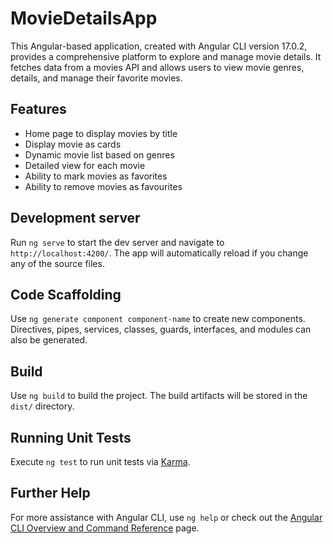 # MovieDetailsApp

This Angular-based application, created with Angular CLI version 17.0.2, provides a comprehensive platform to explore and manage movie details. It fetches data from a movies API and allows users to view movie genres, details, and manage their favorite movies.

## Features
- Home page to display movies by title
- Display movie as cards
- Dynamic movie list based on genres
- Detailed view for each movie
- Ability to mark movies as favorites
- Ability to remove movies as favourites

## Development server
Run `ng serve` to start the dev server and navigate to `http://localhost:4200/`. The app will automatically reload if you change any of the source files.

## Code Scaffolding
Use `ng generate component component-name` to create new components. Directives, pipes, services, classes, guards, interfaces, and modules can also be generated.

## Build
Use `ng build` to build the project. The build artifacts will be stored in the `dist/` directory.

## Running Unit Tests
Execute `ng test` to run unit tests via [Karma](https://karma-runner.github.io).


## Further Help
For more assistance with Angular CLI, use `ng help` or check out the [Angular CLI Overview and Command Reference](https://angular.io/cli) page.
